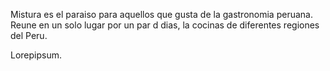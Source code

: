 Mistura es el paraiso para aquellos que gusta de la gastronomia peruana. Reune en un solo lugar por un par d dias, la cocinas de diferentes regiones del Peru. 

<!-- more -->

Lorepipsum.
